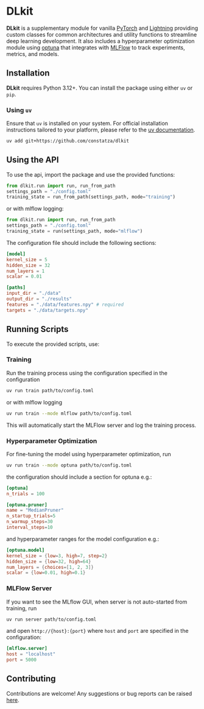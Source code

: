 # DLkit

**DLkit** is a supplementary module for vanilla [PyTorch](https://github.com/pytorch/pytorch) and [Lightning](https://github.com/Lightning-AI/pytorch-lightning) providing custom classes for common architectures and utility functions to streamline deep learning development.
It also includes a hyperparameter optimization module using [optuna](https://github.com/optuna/optuna) that integrates with [MLFlow](https://github.com/mlflow/mlflow) to track experiments, metrics, and models.

## Installation

**DLkit** requires Python 3.12+. 
You can install the package using either `uv` or `pip`.

### Using `uv`

Ensure that `uv` is installed on your system. For official installation instructions tailored to your platform, please refer to the [uv documentation](https://docs.astral.sh/uv).

~~~bash
uv add git+https://github.com/constatza/dlkit
~~~

## Using the API

To use the api, import the package and use the provided functions:

~~~python
from dlkit.run import run, run_from_path
settings_path = "./config.toml"
training_state = run_from_path(settings_path, mode="training")
~~~
or with mlflow logging:
~~~python
from dlkit.run import run, run_from_path
settings_path = "./config.toml"
training_state = run(settings_path, mode="mlflow")
~~~
The configuration file should include the following sections:
~~~toml
[model]
kernel_size = 5
hidden_size = 32
num_layers = 1
scalar = 0.01

[paths]
input_dir = "./data"
output_dir = "./results"
features = "./data/features.npy" # required
targets = "./data/targets.npy"
~~~

## Running Scripts
To execute the provided scripts, use:

### Training
Run the training process using the configuration specified in the configuration
~~~bash
uv run train path/to/config.toml
~~~
or with mlflow logging
```bash
uv run train --mode mlflow path/to/config.toml
```
This will automatically start the MLFlow server and log the training process.

### Hyperparameter Optimization
For fine-tuning the model using hyperparameter optimization, run
~~~bash
uv run train --mode optuna path/to/config.toml
~~~
the configuration should include a section for optuna e.g.:
~~~toml
[optuna]
n_trials = 100

[optuna.pruner]
name = "MedianPruner"
n_startup_trials=5
n_warmup_steps=30
interval_steps=10
~~~
and hyperparameter ranges for the model configuration e.g.:
~~~toml
[optuna.model]
kernel_size = {low=3, high=7, step=2}
hidden_size = {low=32, high=64}
num_layers = {choices=[1, 2, 3]}
scalar = {low=0.01, high=0.1}
~~~

### MLFlow Server
If you want to see the MLflow GUI, when server is not auto-started from training, run
~~~bash
uv run server path/to/config.toml
~~~
and open `http://{host}:{port}` where `host` and `port` are specified in the configuration:
~~~toml
[mlflow.server]
host = "localhost"
port = 5000
~~~


## Contributing

Contributions are welcome! Any suggestions or bug reports can be raised [here](https://github.com/constatza/dlkit/issues).

